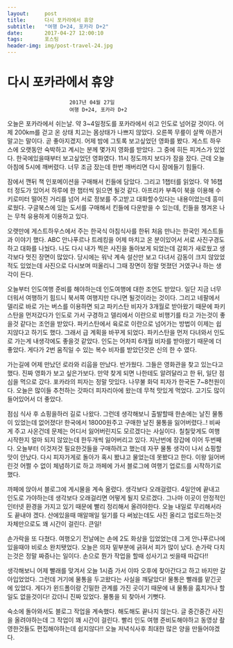 ```yaml
---
layout:	    post
title: 	    다시 포카라에서 휴양
subtitle:   "여행 D+24, 포카라 D+2"
date:       2017-04-27 12:00:10 
tags:       포스팅
header-img: img/post-travel-24.jpg
---
```


# 	    다시 포카라에서 휴양
```
					2017년 04월 27일
					여행 D+24, 포카라 D+2
```

오늘은 포카라에서 쉬는날. 약 3~4일정도를 포카라에서 쉬고 인도로 넘어갈 것이다. 어제 200km를 걷고 온 상태 치고는 몸상태가 나쁘지 않았다. 오른쪽 무릎이 살짝 아픈거말고는 말이다. 곧 좋아지겠지. 어제 밤에 그토록 보고싶었던 영화를 봤다. 게스트 하우스에 오랫동안 숙박하고 계시는 분께 몇가지 영화를 받았다. 그 중에 히든 피겨스가 있었다. 한국에있을때부터 보고싶었던 영화였다. 11시 정도까지 보다가 잠을 잤다. 근데 오늘 아침에 5시에 깨버렸다. 너무 조금 잤는데 한번 깨버리면 다시 잠에들기 힘들다.

잠에서 깬뒤 책 인포메이션을 구매해서 킨들에 담았다. 그리고 1챕터를 읽었다. 약 16챕터 정도가 있어서 하루에 한 챕터씩 읽으면 될것 같다. 아프리카 부족이 북을 이용해 수키로미터 떨어진 거리를 넘어 서로 정보를 주고받고 대화할수있다는 내용이었는데 흥미로웠다. 구글북스에 있는 도서를 구매해서 킨들에 다운받을 수 있는데, 킨들을 챙겨온 나는 무척 유용하게 이용하고 있다.

오랫만에 게스트하우스에서 주는 한국식 아침식사를 한뒤 처음 만나는 한국인 게스트들과 이야기 했다. ABC 안나푸르나 트레킹을 어제 마치고 온 분이있어서 서로 사진구경도 하고 대화를 나눴다. 나도 다시 내가 찍은 사진을 돌아보게 되었는데 감회가 새로웠고 생각보다 멋진 장면이 많았다. 당시에는 워낙 계속 설산만 보고 다녀서 감동이 크지 않았었적도 있었는데 사진으로 다시보며 떠올리니 그때 장면이 정말 멋졌던 거였구나 하는 생각이 든다.

오늘부터 인도여행 준비를 해야하는데 인도여행에 대한 조언도 받았다. 일단 지금 너무 더워서 여행하기 힘드니 북서쪽 여행지만 다니면 될것이라는 것이다. 그리고 네팔에서 델리로 바로 가는 버스를 이용하면 되고 파키스탄 비자가 3개월로 받아왔기 때문에 파키스탄을 먼저갔다가 인도로 가서 구경하고 델리에서 이란으로 비행기를 타고 가는것이 좋을것 같다는 조언을 받았다. 파키스탄에서 육로로 이란으로 넘어가는 방법이 이제는 쉽지않다고 하기도 했다. 그래서 급 계획을 바꾸게 되었다. 파키스탄을 먼저 다녀와서 인도로 가는게 내생각에도 좋을것 같았다. 인도는 어차피 6개월 비자를 받아왔기 때문에 더 좋았다. 게다가 2번 움직일 수 있는 복수 비자를 받았던것은 신의 한 수 였다.

가는길에 어제 만났던 로라와 리웁을 만났다. 반가웠다. 그들은 영화관을 찾고 있는다고 했다. 진짜 영화가 보고 싶은가보다. 만약 찾게 되면 나한테도 알려달라고 한 뒤, 일단 점심을 먹으로 갔다. 포카라의 피자는 정말 맛있다. 나무불 화덕 피자가 한국돈 7~8천원이다. 오늘은 많이들 추천하는 갓파더 피자리아에 왔는데 무척 맛있게 먹었다. 고기도 많이 들어있어서 더 좋았다.

점심 식사 후 쇼핑을하러 길로 나왔다. 그런데 생각해보니 출발할때 한손에는 날진 물통이 있었는데 없어졌다!  한국에서 18000원주고 구매한 날진 물통을 잃어버렸다..! 비싸게 주고 사온건데 문제는 어디서 잃어버린지도 모르겠다는 사실이다. 칠칠맞게도 여행 시작한지 얼마 되지 않았는데 한두개씩 잃어버리고 있다. 지난번에 장갑에 이어 두번째다. 오늘부터 이것저것 필요한것들을 구매하려고 했는데 자꾸 물통 생각이 나서 쇼핑할 맛이 안났다. 다시 피자가게로 돌아가 혹시 봤냐고 물었는데 못봤다고 한다. 이왕 잃어버린것 어쩔 수 없이 체념하기로 하고 까페에 가서 블로그에 여행기 업로드를 시작하기로 했다.

까페에 앉아서 블로그에 게시물을 계속 올렸다. 생각보다 오래걸렸다. 4일안에 끝내고 인도로 가야하는데 생각보다 오래걸리면 어떻게 될지 모르겠다. 그나마 이곳이 안정적인 인터넷 환경을 가지고 있기 때문에 빨리 정리해서 올려야한다. 오늘 내일로 무리해서라도 끝내야 겠다. 산에있을때 매알매일 일기를 다 써놨는데도 사진 올리고 업로드하는것 자체만으로도 꽤 시간이 걸린다. 큰일!

손가락을 또 다쳤다. 여행오기 전날에는 손에 2도 화상을 입었었는데 그게 안나푸르나에 있을때야 비로소 완치됏었다. 오늘은 의자 밑부분에 긁혀서 피가 많이 났다. 손가락 다치는것은 정말 짜증나는 일이다. 손으로 뭔가 작업을 할때 성사기고 씻을때 따갑다!!

생각해보니 어제 빨래를 맞겨서 오늘 1시즘 가서 이따 오후에 찾아간다고 하고 바지만 갈아입었었다. 그런데 거기에 물통을 두고왔다는 사실을 깨달았다! 물통은 빨래를 맡긴곳에 있었다. 게다가 윈드폴이랑 긴밀한 관계를 가진 곳이기 때문에 내 물통을 훔치거나 할일도 없을것이다! 갔더니 진짜 있었다. 물통을 되 찾아서 기뻣다.

숙소에 돌아와서도 블로그 작업을 계속했다. 해도해도 끝나지 않는다. 글 중간중간 사진을 올려야하는데 그 작업이 꽤 시간이 걸린다. 빨리 인도 여행 준비도해야하고 동영상 촬영한것들도 편집해야하는데 쉽지않다!! 오늘 저녁식사후 최대한 많은 양을 만들어야겠다.

